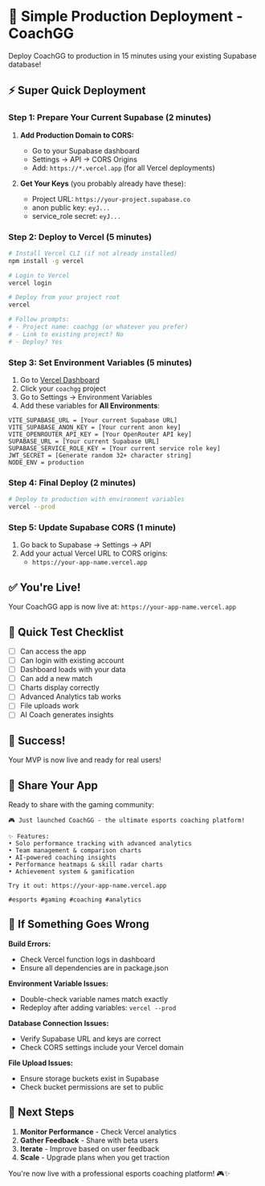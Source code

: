 # 🚀 Simple Production Deployment - CoachGG

Deploy CoachGG to production in 15 minutes using your existing Supabase database!

## ⚡ Super Quick Deployment

### Step 1: Prepare Your Current Supabase (2 minutes)

1. **Add Production Domain to CORS:**
   - Go to your Supabase dashboard
   - Settings → API → CORS Origins
   - Add: `https://*.vercel.app` (for all Vercel deployments)

2. **Get Your Keys** (you probably already have these):
   - Project URL: `https://your-project.supabase.co`
   - anon public key: `eyJ...`
   - service_role secret: `eyJ...`

### Step 2: Deploy to Vercel (5 minutes)

```bash
# Install Vercel CLI (if not already installed)
npm install -g vercel

# Login to Vercel
vercel login

# Deploy from your project root
vercel

# Follow prompts:
# - Project name: coachgg (or whatever you prefer)
# - Link to existing project? No
# - Deploy? Yes
```

### Step 3: Set Environment Variables (5 minutes)

1. Go to [Vercel Dashboard](https://vercel.com/dashboard)
2. Click your `coachgg` project
3. Go to Settings → Environment Variables
4. Add these variables for **All Environments**:

```
VITE_SUPABASE_URL = [Your current Supabase URL]
VITE_SUPABASE_ANON_KEY = [Your current anon key]
VITE_OPENROUTER_API_KEY = [Your OpenRouter API key]
SUPABASE_URL = [Your current Supabase URL]
SUPABASE_SERVICE_ROLE_KEY = [Your current service role key]
JWT_SECRET = [Generate random 32+ character string]
NODE_ENV = production
```

### Step 4: Final Deploy (2 minutes)

```bash
# Deploy to production with environment variables
vercel --prod
```

### Step 5: Update Supabase CORS (1 minute)

1. Go back to Supabase → Settings → API
2. Add your actual Vercel URL to CORS origins:
   - `https://your-app-name.vercel.app`

## ✅ You're Live!

Your CoachGG app is now live at: `https://your-app-name.vercel.app`

## 🧪 Quick Test Checklist

- [ ] Can access the app
- [ ] Can login with existing account
- [ ] Dashboard loads with your data
- [ ] Can add a new match
- [ ] Charts display correctly
- [ ] Advanced Analytics tab works
- [ ] File uploads work
- [ ] AI Coach generates insights

## 🎉 Success!

Your MVP is now live and ready for real users! 

## 📢 Share Your App

Ready to share with the gaming community:

```
🎮 Just launched CoachGG - the ultimate esports coaching platform!

✨ Features:
• Solo performance tracking with advanced analytics
• Team management & comparison charts  
• AI-powered coaching insights
• Performance heatmaps & skill radar charts
• Achievement system & gamification

Try it out: https://your-app-name.vercel.app

#esports #gaming #coaching #analytics
```

## 🔧 If Something Goes Wrong

**Build Errors:**
- Check Vercel function logs in dashboard
- Ensure all dependencies are in package.json

**Environment Variable Issues:**
- Double-check variable names match exactly
- Redeploy after adding variables: `vercel --prod`

**Database Connection Issues:**
- Verify Supabase URL and keys are correct
- Check CORS settings include your Vercel domain

**File Upload Issues:**
- Ensure storage buckets exist in Supabase
- Check bucket permissions are set to public

## 🚀 Next Steps

1. **Monitor Performance** - Check Vercel analytics
2. **Gather Feedback** - Share with beta users
3. **Iterate** - Improve based on user feedback
4. **Scale** - Upgrade plans when you get traction

You're now live with a professional esports coaching platform! 🎮✨